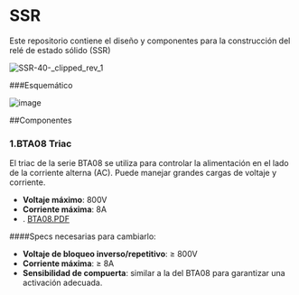 # SSR
Este repositorio contiene el diseño y componentes para la construcción del relé de estado sólido (SSR)

![SSR-40-_clipped_rev_1](https://github.com/user-attachments/assets/ae221fad-aad4-40ed-a34b-b46e9aa6d09e)

###Esquemático

![image](https://github.com/user-attachments/assets/02d59e1e-d9cc-4307-90b1-58eacc3f9cfa)

##Componentes

### 1.**BTA08 Triac**

El triac de la serie BTA08 se utiliza para controlar la alimentación en el lado de la corriente alterna (AC). Puede manejar grandes cargas de voltaje y corriente.

- **Voltaje máximo**: 800V
- **Corriente máxima**: 8A
- .
  [BTA08.PDF](https://github.com/user-attachments/files/17043512/BTA08.PDF)

####Specs necesarias para cambiarlo:
- **Voltaje de bloqueo inverso/repetitivo**: ≥ 800V
- **Corriente máxima**: ≥ 8A
- **Sensibilidad de compuerta**: similar a la del BTA08 para garantizar una activación adecuada.

